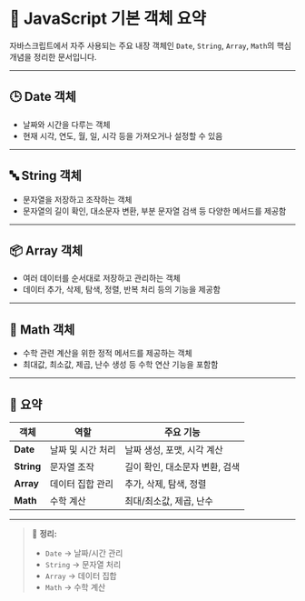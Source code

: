 # 📘 JavaScript 기본 객체 요약

자바스크립트에서 자주 사용되는 주요 내장 객체인 `Date`, `String`, `Array`, `Math`의 핵심 개념을 정리한 문서입니다.

---

## 🕒 Date 객체
- 날짜와 시간을 다루는 객체  
- 현재 시각, 연도, 월, 일, 시각 등을 가져오거나 설정할 수 있음  

---

## 🔤 String 객체
- 문자열을 저장하고 조작하는 객체  
- 문자열의 길이 확인, 대소문자 변환, 부분 문자열 검색 등 다양한 메서드를 제공함  

---

## 📦 Array 객체
- 여러 데이터를 순서대로 저장하고 관리하는 객체  
- 데이터 추가, 삭제, 탐색, 정렬, 반복 처리 등의 기능을 제공함  

---

## 🔢 Math 객체
- 수학 관련 계산을 위한 정적 메서드를 제공하는 객체  
- 최대값, 최소값, 제곱, 난수 생성 등 수학 연산 기능을 포함함  

---

## 🧭 요약

| 객체 | 역할 | 주요 기능 |
|------|------|------------|
| **Date** | 날짜 및 시간 처리 | 날짜 생성, 포맷, 시각 계산 |
| **String** | 문자열 조작 | 길이 확인, 대소문자 변환, 검색 |
| **Array** | 데이터 집합 관리 | 추가, 삭제, 탐색, 정렬 |
| **Math** | 수학 계산 | 최대/최소값, 제곱, 난수 |

---

> 📄 **정리:**  
> - `Date` → 날짜/시간 관리  
> - `String` → 문자열 처리  
> - `Array` → 데이터 집합  
> - `Math` → 수학 계산

